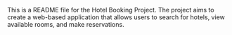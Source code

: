 This is a README file for the Hotel Booking Project. The project aims to create a web-based application that allows users to search for hotels, view available rooms, and make reservations.